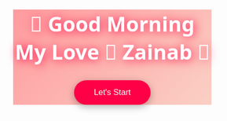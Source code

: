 <!DOCTYPE html>
<html lang="en">
<head>
  <meta charset="UTF-8">
  <title>For My Love Zainab</title>
  <style>
    * { margin:0; padding:0; box-sizing:border-box; }
    body, html { height:100%; width:100%; font-family: 'Segoe UI', sans-serif; overflow:hidden; }

    .page {
      height:100vh;
      width:100vw;
      display:flex;
      justify-content:center;
      align-items:center;
      flex-direction:column;
      position:absolute;
      top:0; left:0;
      transition:opacity 1s ease, visibility 1s;
    }
    .hidden {
      opacity:0; visibility:hidden;
    }
    /* Page 1 */
    #page1 {
      background: linear-gradient(135deg, #ff9a9e, #fad0c4);
      color:white;
      text-align:center;
    }
    #page1 h1 {
      font-size:3em;
      text-shadow:2px 2px 20px #ff0047;
      animation: float 6s infinite alternate;
    }
    @keyframes float {
      from { transform: translateY(0px) rotateY(0deg); }
      to { transform: translateY(-20px) rotateY(15deg); }
    }
    button {
      margin-top:30px;
      padding:15px 40px;
      border:none;
      border-radius:30px;
      background:#ff0047;
      color:white;
      font-size:1.2em;
      cursor:pointer;
      box-shadow:0 4px 15px rgba(0,0,0,0.3);
      transition:0.3s;
    }
    button:hover { background:#ff3366; transform:scale(1.1); }

    /* Page 2 */
    #page2 {
      background:url('OIP.jpg') no-repeat center center/cover;
    }
    .bird {
      position:absolute; width:60px; top:20%; animation: fly 12s linear infinite;
    }
    @keyframes fly { from{ left:-100px; } to{ left:110%; } }
    .walk {
      position:absolute; bottom:0; width:120px; left:-150px;
      animation: walk 18s linear infinite;
    }
    @keyframes walk { from{ left:-150px; } to{ left:110%; } }

    /* Page 3 */
    #page3 { background:black; color:white; }
    .poetry {
      font-size:2em; text-align:center; animation: glow 2s infinite alternate;
    }
    @keyframes glow {
      from { text-shadow:0 0 10px #ff0047, 0 0 20px #ff0047; }
      to   { text-shadow:0 0 20px #ff99cc, 0 0 40px #ff0047; }
    }
    .hearts { position:absolute; width:100%; height:100%; top:0; left:0; z-index:-1; }
    .heart {
      position:absolute; bottom:-50px; width:20px; height:20px;
      background:red; transform:rotate(45deg); animation: rise 8s infinite;
    }
    .heart::before, .heart::after {
      content:""; position:absolute; width:20px; height:20px;
      background:red; border-radius:50%;
    }
    .heart::before { top:-10px; left:0; }
    .heart::after { left:-10px; top:0; }
    @keyframes rise {
      from { transform:translateY(0) rotate(45deg); opacity:1; }
      to { transform:translateY(-100vh) rotate(720deg); opacity:0; }
    }
  </style>
</head>
<body>

  <!-- Page 1 -->
  <div id="page1" class="page">
    <h1>🌸 Good Morning My Love 💖 Zainab 🌸</h1>
    <button onclick="nextPage(2)">Let's Start</button>
  </div>

  <!-- Page 2 -->
  <div id="page2" class="page hidden">
    <img src="arslan.jpg" class="bird">
    <img src="arslan.jpg" class="walk">
    <button onclick="nextPage(3)">Next ➝</button>
  </div>

  <!-- Page 3 -->
  <div id="page3" class="page hidden">
    <div class="poetry">
      🌹 "Tere bina adhura lagta hai har ehsaas,<br>
      Tu meri zindagi ka sabse khoobsurat pyaar hai Zainab..." 🌹
    </div>
    <div class="hearts">
      <div class="heart" style="left:10%; animation-delay:0s;"></div>
      <div class="heart" style="left:30%; animation-delay:2s;"></div>
      <div class="heart" style="left:50%; animation-delay:4s;"></div>
      <div class="heart" style="left:70%; animation-delay:1s;"></div>
      <div class="heart" style="left:90%; animation-delay:3s;"></div>
    </div>
  </div>

  <script>
    function nextPage(num) {
      document.querySelectorAll('.page').forEach(p => p.classList.add('hidden'));
      document.getElementById('page' + num).classList.remove('hidden');
    }
  </script>

</body>
</html>
